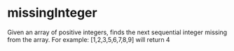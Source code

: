 # missingInteger
Given an array of positive integers, finds the next sequential integer missing from the array.
For example:
     [1,2,3,5,6,7,8,9] will return 4
